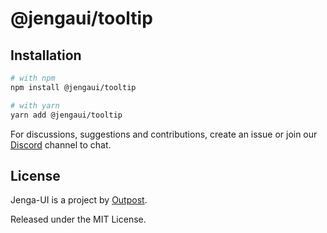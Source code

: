 # @jengaui/tooltip

## Installation

```sh
# with npm
npm install @jengaui/tooltip

# with yarn
yarn add @jengaui/tooltip
```

For discussions, suggestions and contributions, create an issue or join our [Discord](https://discord.gg/sHnHPnAPZj) channel to chat.

## License

Jenga-UI is a project by [Outpost](https://outpost.run).

Released under the MIT License.
